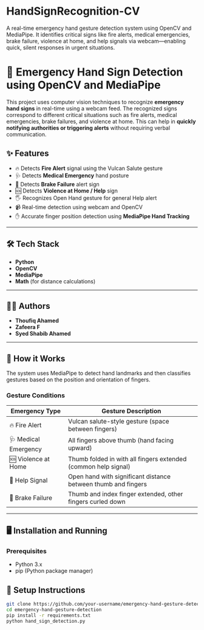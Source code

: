 # HandSignRecognition-CV
A real-time emergency hand gesture detection system using OpenCV and MediaPipe. It identifies critical signs like fire alerts, medical emergencies, brake failure, violence at home, and help signals via webcam—enabling quick, silent responses in urgent situations.

# 🚨 Emergency Hand Sign Detection using OpenCV and MediaPipe

This project uses computer vision techniques to recognize **emergency hand signs** in real-time using a webcam feed. The recognized signs correspond to different critical situations such as fire alerts, medical emergencies, brake failures, and violence at home. This can help in **quickly notifying authorities or triggering alerts** without requiring verbal communication.

## ✨ Features

- 🔥 Detects **Fire Alert** signal using the Vulcan Salute gesture
- 🩺 Detects **Medical Emergency** hand posture
- 🚗 Detects **Brake Failure** alert sign
- 🆘 Detects **Violence at Home / Help** sign
- 🖐️ Recognizes Open Hand gesture for general Help alert
- 📹 Real-time detection using webcam and OpenCV
- ✋ Accurate finger position detection using **MediaPipe Hand Tracking**

---

## 🛠️ Tech Stack

- **Python**
- **OpenCV**
- **MediaPipe**
- **Math** (for distance calculations)

---

## 👨‍💻 Authors

- **Thoufiq Ahamed**
- **Zafeera F**
- **Syed Shabib Ahamed**

---

## 🚀 How it Works

The system uses MediaPipe to detect hand landmarks and then classifies gestures based on the position and orientation of fingers.

### Gesture Conditions

| Emergency Type        | Gesture Description                                                                 |
|-----------------------|--------------------------------------------------------------------------------------|
| 🔥 Fire Alert         | Vulcan salute-style gesture (space between fingers)                                 |
| 🩺 Medical Emergency  | All fingers above thumb (hand facing upward)                                        |
| 🆘 Violence at Home   | Thumb folded in with all fingers extended (common help signal)                      |
| 📢 Help Signal        | Open hand with significant distance between thumb and fingers                       |
| 🚗 Brake Failure      | Thumb and index finger extended, other fingers curled down                          |

---

## 🖥️ Installation and Running

### Prerequisites

- Python 3.x
- pip (Python package manager)

## 🔧 Setup Instructions
```bash
git clone https://github.com/your-username/emergency-hand-gesture-detection.git
cd emergency-hand-gesture-detection
pip install -r requirements.txt
python hand_sign_detection.py
